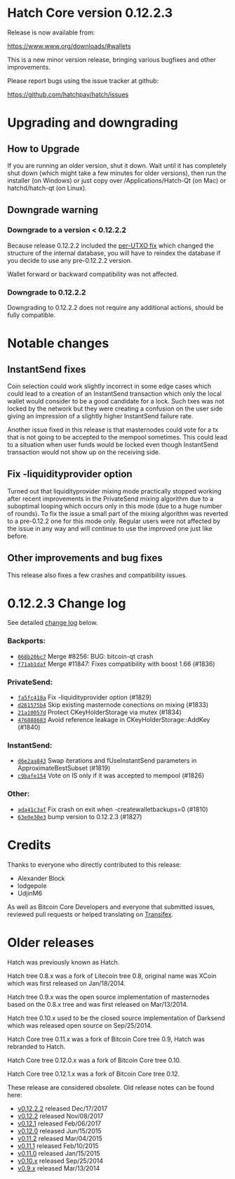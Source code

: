 Hatch Core version 0.12.2.3
==========================

Release is now available from:

  <https://www.www.org/downloads/#wallets>

This is a new minor version release, bringing various bugfixes and other
improvements.

Please report bugs using the issue tracker at github:

  <https://github.com/hatchpay/hatch/issues>


Upgrading and downgrading
=========================

How to Upgrade
--------------

If you are running an older version, shut it down. Wait until it has completely
shut down (which might take a few minutes for older versions), then run the
installer (on Windows) or just copy over /Applications/Hatch-Qt (on Mac) or
hatchd/hatch-qt (on Linux).

Downgrade warning
-----------------

### Downgrade to a version < 0.12.2.2

Because release 0.12.2.2 included the [per-UTXO fix](release-notes/hatch/release-notes-0.12.2.2.md#per-utxo-fix)
which changed the structure of the internal database, you will have to reindex
the database if you decide to use any pre-0.12.2.2 version.

Wallet forward or backward compatibility was not affected.

### Downgrade to 0.12.2.2

Downgrading to 0.12.2.2 does not require any additional actions, should be
fully compatible.

Notable changes
===============

InstantSend fixes
-----------------

Coin selection could work slightly incorrect in some edge cases which could
lead to a creation of an InstantSend transaction which only the local wallet
would consider to be a good candidate for a lock. Such txes was not locked by
the network but they were creating a confusion on the user side giving an
impression of a slightly higher InstantSend failure rate.

Another issue fixed in this release is that masternodes could vote for a tx
that is not going to be accepted to the mempool sometimes. This could lead to
a situation when user funds would be locked even though InstantSend transaction
would not show up on the receiving side.

Fix -liquidityprovider option
-----------------------------

Turned out that liquidityprovider mixing mode practically stopped working after
recent improvements in the PrivateSend mixing algorithm due to a suboptimal
looping which occurs only in this mode (due to a huge number of rounds). To fix
the issue a small part of the mixing algorithm was reverted to a pre-0.12.2 one
for this mode only. Regular users were not affected by the issue in any way and
will continue to use the improved one just like before.

Other improvements and bug fixes
--------------------------------

This release also fixes a few crashes and compatibility issues.


0.12.2.3 Change log
===================

See detailed [change log](https://github.com/hatchpay/hatch/compare/v0.12.2.2...hatchpay:v0.12.2.3) below.

### Backports:
- [`068b20bc7`](https://github.com/hatchpay/hatch/commit/068b20bc7) Merge #8256: BUG: bitcoin-qt crash
- [`f71ab1daf`](https://github.com/hatchpay/hatch/commit/f71ab1daf) Merge #11847: Fixes compatibility with boost 1.66 (#1836)

### PrivateSend:
- [`fa5fc418a`](https://github.com/hatchpay/hatch/commit/fa5fc418a) Fix -liquidityprovider option (#1829)
- [`d261575b4`](https://github.com/hatchpay/hatch/commit/d261575b4) Skip existing masternode conections on mixing (#1833)
- [`21a10057d`](https://github.com/hatchpay/hatch/commit/21a10057d) Protect CKeyHolderStorage via mutex (#1834)
- [`476888683`](https://github.com/hatchpay/hatch/commit/476888683) Avoid reference leakage in CKeyHolderStorage::AddKey (#1840)

### InstantSend:
- [`d6e2aa843`](https://github.com/hatchpay/hatch/commit/d6e2aa843) Swap iterations and fUseInstantSend parameters in ApproximateBestSubset (#1819)
- [`c9bafe154`](https://github.com/hatchpay/hatch/commit/c9bafe154) Vote on IS only if it was accepted to mempool (#1826)

### Other:
- [`ada41c3af`](https://github.com/hatchpay/hatch/commit/ada41c3af) Fix crash on exit when -createwalletbackups=0 (#1810)
- [`63e0e30e3`](https://github.com/hatchpay/hatch/commit/63e0e30e3) bump version to 0.12.2.3 (#1827)

Credits
=======

Thanks to everyone who directly contributed to this release:

- Alexander Block
- lodgepole
- UdjinM6

As well as Bitcoin Core Developers and everyone that submitted issues,
reviewed pull requests or helped translating on
[Transifex](https://www.transifex.com/projects/p/hatch/).


Older releases
==============

Hatch was previously known as Hatch.

Hatch tree 0.8.x was a fork of Litecoin tree 0.8, original name was XCoin
which was first released on Jan/18/2014.

Hatch tree 0.9.x was the open source implementation of masternodes based on
the 0.8.x tree and was first released on Mar/13/2014.

Hatch tree 0.10.x used to be the closed source implementation of Darksend
which was released open source on Sep/25/2014.

Hatch Core tree 0.11.x was a fork of Bitcoin Core tree 0.9,
Hatch was rebranded to Hatch.

Hatch Core tree 0.12.0.x was a fork of Bitcoin Core tree 0.10.

Hatch Core tree 0.12.1.x was a fork of Bitcoin Core tree 0.12.

These release are considered obsolete. Old release notes can be found here:

- [v0.12.2.2](release-notes/hatch/release-notes-0.12.2.2.md) released Dec/17/2017
- [v0.12.2](release-notes/hatch/release-notes-0.12.2.md) released Nov/08/2017
- [v0.12.1](release-notes/hatch/release-notes-0.12.1.md) released Feb/06/2017
- [v0.12.0](release-notes/hatch/release-notes-0.12.0.md) released Jun/15/2015
- [v0.11.2](release-notes/hatch/release-notes-0.11.2.md) released Mar/04/2015
- [v0.11.1](release-notes/hatch/release-notes-0.11.1.md) released Feb/10/2015
- [v0.11.0](release-notes/hatch/release-notes-0.11.0.md) released Jan/15/2015
- [v0.10.x](release-notes/hatch/release-notes-0.10.0.md) released Sep/25/2014
- [v0.9.x](release-notes/hatch/release-notes-0.9.0.md) released Mar/13/2014

